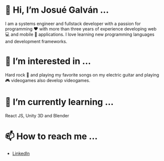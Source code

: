 # 👋 Hi, I’m Josué Galván ...

I am a systems engineer and fullstack developer with a passion for programming ❤️ with more than three years of experience developing web 💻 and mobile 📱 applications. I love learning new programming languages and development frameworks.

# 👀 I’m interested in ...

Hard rock 🎸 and playing my favorite songs on my electric guitar and playing 🎮 videogames also develop videogames.

# 🌱 I’m currently learning ...

React JS, Unity 3D and Blender

# 📫 How to reach me ...

- [LinkedIn](https://www.linkedin.com/in/abraham-josu%C3%A9-galv%C3%A1n-torres-135576207/)

<!---
ozzyZig1994/ozzyZig1994 is a ✨ special ✨ repository because its `README.md` (this file) appears on your GitHub profile.
You can click the Preview link to take a look at your changes.
--->
